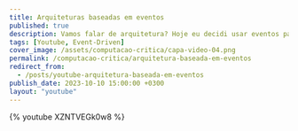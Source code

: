 ```yaml
---
title: Arquiteturas baseadas em eventos
published: true
description: Vamos falar de arquitetura? Hoje eu decidi usar eventos para tentar definir o que são estilos arquiteturais e como podemos definir um estilo arquitetural. O foco principal é falar sobre arquitetura fazendo uma pequena taxonomia em sistemas baseados em eventos como estudo de caso.
tags: [Youtube, Event-Driven]
cover_image: /assets/computacao-critica/capa-video-04.png
permalink: /computacao-critica/arquitetura-baseada-em-eventos
redirect_from:
  - /posts/youtube-arquitetura-baseada-em-eventos
publish_date: 2023-10-10 15:00:00 +0300
layout: "youtube"
---
```



{% youtube XZNTVEGk0w8 %}
